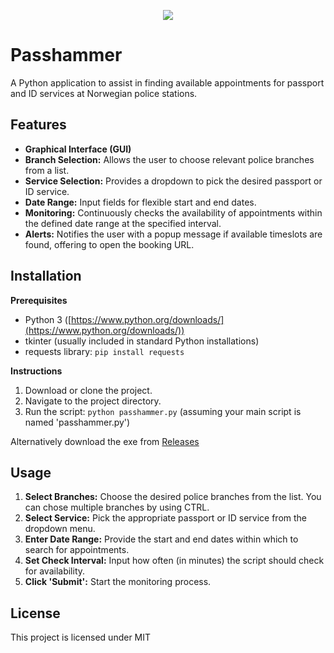 <p align="center">
  <img src="https://github.com/ksolheim/passhammer/assets/10515447/0e41f4ec-efca-4cf1-9719-1fa368abf7cf" />
</p>

# Passhammer


A Python application to assist in finding available appointments for passport and ID services at Norwegian police stations.

## Features

* **Graphical Interface (GUI)** 
* **Branch Selection:** Allows the user to choose relevant police branches from a list. 
* **Service Selection:** Provides a dropdown to pick the desired passport or ID service.
* **Date Range:**  Input fields for flexible start and end dates.
* **Monitoring:** Continuously checks the availability of appointments within the defined date range at the specified interval.
* **Alerts:** Notifies the user with a popup message if available timeslots are found, offering to open the booking URL.

## Installation

**Prerequisites**

* Python 3 ([https://www.python.org/downloads/](https://www.python.org/downloads/))
* tkinter (usually included in standard Python installations)
* requests library: `pip install requests`

**Instructions**

1. Download or clone the project.
2. Navigate to the project directory.
3. Run the script: `python passhammer.py` (assuming your main script is named 'passhammer.py')

Alternatively download the exe from [Releases](https://github.com/ksolheim/passhammer/releases)

## Usage

1. **Select Branches:** Choose the desired police branches from the list. You can chose multiple branches by using CTRL.
2. **Select Service:** Pick the appropriate passport or ID service from the dropdown menu.
3. **Enter Date Range:** Provide the start and end dates within which to search for appointments.
4. **Set Check Interval:**  Input how often (in minutes) the script should check for availability.
5. **Click 'Submit':** Start the monitoring process.

## License

This project is licensed under MIT

